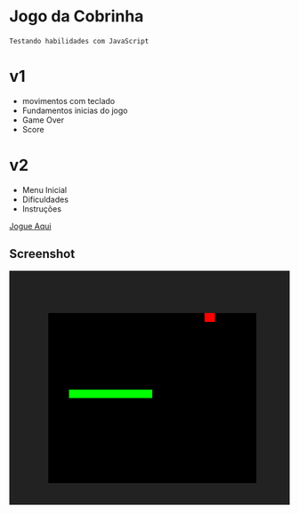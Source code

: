 # Jogo da Cobrinha 
    Testando habilidades com JavaScript
# v1
 - movimentos com teclado
 - Fundamentos inicias do jogo
 - Game Over
 - Score

# v2
 - Menu Inicial
 - Dificuldades
 - Instruções
 
 <a href="https://jogodacobrinha-rp94.netlify.app/">Jogue Aqui</a>

## Screenshot

<img src="https://github.com/RogerioPortela94/Jogo-da-Cobrinha/blob/main/Screenshot/cobrinha01.png">

